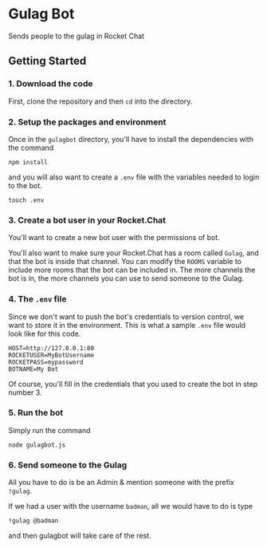 # Gulag Bot
Sends people to the gulag in Rocket Chat


## Getting Started

### 1. Download the code


First, clone the repository and then `cd` into the directory.

### 2. Setup the packages and environment

Once in the `gulagbot` directory, you'll have to install the dependencies with the command

```
npm install
```

and you will also want to create a `.env` file with the variables needed to login to the bot.

```
touch .env
```

### 3. Create a bot user in your Rocket.Chat

You'll want to create a new bot user with the permissions of bot.


You'll also want to make sure your Rocket.Chat has a room called `Gulag`, and that the bot is inside that channel. 
You can modify the `ROOMS` variable to include more rooms that the bot can be included in. The more channels the bot is in,
the more channels you can use to send someone to the Gulag.


### 4. The `.env` file

Since we don't want to push the bot's credentials to version control, we want to store it in the environment. This is 
what a sample `.env` file would look like for this code.

```
HOST=http://127.0.0.1:80
ROCKETUSER=MyBotUsername
ROCKETPASS=mypassword
BOTNAME=My Bot
```

Of course, you'll fill in the credentials that you used to create the bot in step number 3.

### 5. Run the bot

Simply run the command 
```
node gulagbot.js
```

### 6. Send someone to the Gulag

All you have to do is be an Admin & mention someone with the prefix `!gulag`.

If we had a user with the username `badman`, all we would have to do is type

```
!gulag @badman
```

and then gulagbot will take care of the rest.

